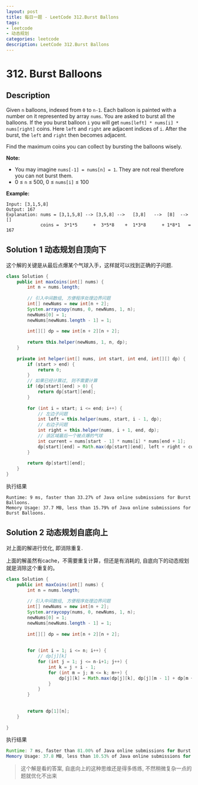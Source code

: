 ```yaml
---
layout: post
title: 每日一题 - LeetCode 312.Burst Ballons
tags:
- leetcode
- 动态规划
categories: leetcode
description: LeetCode 312.Burst Ballons
---
```


# 312. Burst Balloons

## Description

Given `n` balloons, indexed from `0` to `n-1`. Each balloon is painted with a number on it represented by array `nums`. You are asked to burst all the balloons. If the you burst balloon `i` you will get `nums[left] * nums[i] * nums[right]` coins. Here `left` and `right` are adjacent indices of `i`. After the burst, the `left` and `right` then becomes adjacent.

Find the maximum coins you can collect by bursting the balloons wisely.

**Note:**

- You may imagine `nums[-1] = nums[n] = 1`. They are not real therefore you can not burst them.
- 0 ≤ `n` ≤ 500, 0 ≤ `nums[i]` ≤ 100

**Example:**

```
Input: [3,1,5,8]
Output: 167 
Explanation: nums = [3,1,5,8] --> [3,5,8] -->   [3,8]   -->  [8]  --> []
             coins =  3*1*5      +  3*5*8    +  1*3*8      + 1*8*1   = 167
```



## Solution 1 动态规划自顶向下

这个解的关键是从最后点爆某个气球入手，这样就可以找到正确的子问题.

```java
class Solution {
    public int maxCoins(int[] nums) {
        int n = nums.length;         
        
        // 引入中间数组, 方便程序处理边界问题   
        int[] newNums = new int[n + 2];
        System.arraycopy(nums, 0, newNums, 1, n);        
        newNums[0] = 1;
        newNums[newNums.length - 1] = 1;
        
        int[][] dp = new int[n + 2][n + 2];
        
        return this.helper(newNums, 1, n, dp);
    }
    
    private int helper(int[] nums, int start, int end, int[][] dp) {        
        if (start > end) {
            return 0;
        }
        // 如果已经计算过, 则不需要计算
        if (dp[start][end] > 0) {
            return dp[start][end];
        }
        
        for (int i = start; i <= end; i++) {
            // 左边子问题
            int left = this.helper(nums, start, i - 1, dp);
            // 右边子问题
            int right = this.helper(nums, i + 1, end, dp);
            // 该区域最后一个被点爆的气球
            int current = nums[start - 1] * nums[i] * nums[end + 1];
            dp[start][end] = Math.max(dp[start][end], left + right + current);
        }
        
        return dp[start][end];
    }
}
```

执行结果

```
Runtime: 9 ms, faster than 33.27% of Java online submissions for Burst Balloons.
Memory Usage: 37.7 MB, less than 15.79% of Java online submissions for Burst Balloons.
```



## Solution 2 动态规划自底向上

对上面的解进行优化, 即消除重复.

上面的解虽然有cache，不需要重复计算，但还是有消耗的, 自底向下的动态规划就是消除这个重复的。

```java
class Solution {
    public int maxCoins(int[] nums) {
        int n = nums.length;         
        
        // 引入中间数组, 方便程序处理边界问题   
        int[] newNums = new int[n + 2];
        System.arraycopy(nums, 0, newNums, 1, n);        
        newNums[0] = 1;
        newNums[newNums.length - 1] = 1;
        
        int[][] dp = new int[n + 2][n + 2];
        
        
        for (int i = 1; i <= n; i++) {
            // dp[j][k]
            for (int j = 1; j <= n-i+1; j++) {
                int k = j + i - 1;
                for (int m = j; m <= k; m++) {
                    dp[j][k] = Math.max(dp[j][k], dp[j][m - 1] + dp[m + 1][k] + newNums[j - 1] * newNums[m] * newNums[k + 1]);
                }
            }
        }
        
        
        return dp[1][n];
    }   
    
}
```

执行结果

```java
Runtime: 7 ms, faster than 81.00% of Java online submissions for Burst Balloons.
Memory Usage: 37.8 MB, less than 10.53% of Java online submissions for Burst Balloons.

```



> 这个解是看的答案, 自底向上的这种思维还是得多练练, 不然稍微复杂一点的题就优化不出来